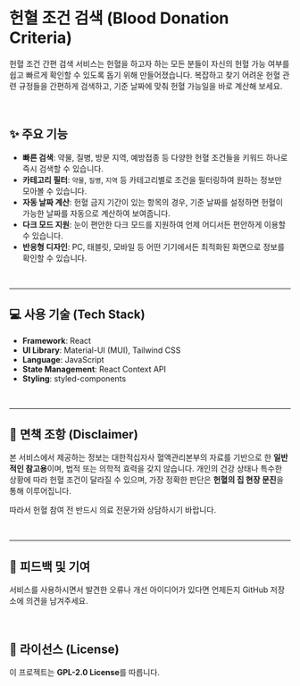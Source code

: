 # 헌혈 조건 검색 (Blood Donation Criteria)

헌혈 조건 간편 검색 서비스는 헌혈을 하고자 하는 모든 분들이 자신의 헌혈 가능 여부를 쉽고 빠르게 확인할 수 있도록 돕기 위해 만들어졌습니다. 복잡하고 찾기 어려운 헌혈 관련 규정들을 간편하게 검색하고, 기준 날짜에 맞춰 헌혈 가능일을 바로 계산해 보세요.

<br/>

## ✨ 주요 기능

-   **빠른 검색**: 약물, 질병, 방문 지역, 예방접종 등 다양한 헌혈 조건들을 키워드 하나로 즉시 검색할 수 있습니다.
-   **카테고리 필터**: `약물`, `질병`, `지역` 등 카테고리별로 조건을 필터링하여 원하는 정보만 모아볼 수 있습니다.
-   **자동 날짜 계산**: 헌혈 금지 기간이 있는 항목의 경우, 기준 날짜를 설정하면 헌혈이 가능한 날짜를 자동으로 계산하여 보여줍니다.
-   **다크 모드 지원**: 눈이 편안한 다크 모드를 지원하여 언제 어디서든 편안하게 이용할 수 있습니다.
-   **반응형 디자인**: PC, 태블릿, 모바일 등 어떤 기기에서든 최적화된 화면으로 정보를 확인할 수 있습니다.

<br/>

---

## 💻 사용 기술 (Tech Stack)

-   **Framework**: React
-   **UI Library**: Material-UI (MUI), Tailwind CSS
-   **Language**: JavaScript
-   **State Management**: React Context API
-   **Styling**: styled-components

<br/>

---

## 📄 면책 조항 (Disclaimer)

본 서비스에서 제공하는 정보는 대한적십자사 혈액관리본부의 자료를 기반으로 한 **일반적인 참고용**이며, 법적 또는 의학적 효력을 갖지 않습니다. 개인의 건강 상태나 특수한 상황에 따라 헌혈 조건이 달라질 수 있으며, 가장 정확한 판단은 **헌혈의 집 현장 문진**을 통해 이루어집니다.

따라서 헌혈 참여 전 반드시 의료 전문가와 상담하시기 바랍니다.

<br/>

---

## 💬 피드백 및 기여

서비스를 사용하시면서 발견한 오류나 개선 아이디어가 있다면 언제든지 GitHub 저장소에 의견을 남겨주세요.

<br/>

## 📜 라이선스 (License)

이 프로젝트는 **GPL-2.0 License**를 따릅니다.
